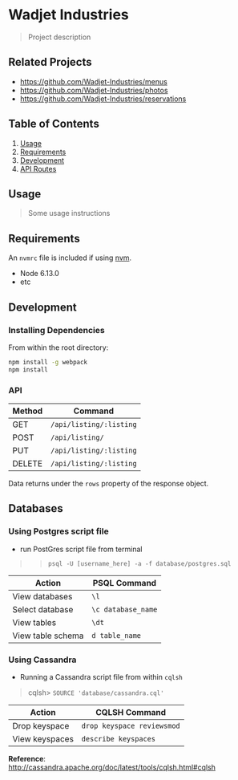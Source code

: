 # Wadjet Industries

> Project description

## Related Projects

  - https://github.com/Wadjet-Industries/menus
  - https://github.com/Wadjet-Industries/photos
  - https://github.com/Wadjet-Industries/reservations

## Table of Contents

1. [Usage](#Usage)
1. [Requirements](#requirements)
1. [Development](#development)
1. [API Routes](#API)

## Usage

> Some usage instructions

## Requirements

An `nvmrc` file is included if using [nvm](https://github.com/creationix/nvm).

- Node 6.13.0
- etc

## Development

### Installing Dependencies

From within the root directory:

```sh
npm install -g webpack
npm install
```

### API 
  
|Method|Command|
|-|-|
|GET| `/api/listing/:listing`|  
|POST| `/api/listing/`  |
|PUT| `/api/listing/:listing`  |
|DELETE| `/api/listing/:listing`|

Data returns under the `rows` property of the response object.

## Databases
  
### Using Postgres script file
- run PostGres script file from terminal 
>>`psql -U [username_here] -a -f database/postgres.sql`  
  
|Action|PSQL Command|  
|-|-|  
|View databases|`\l`|
|Select database|`\c database_name`|
|View tables|`\dt`|
|View table schema|`d table_name`|

### Using Cassandra
- Running a Cassandra script file from within `cqlsh`
> cqlsh> `SOURCE 'database/cassandra.cql'`

|Action|CQLSH Command|  
|-|-|  
|Drop keyspace|`drop keyspace reviewsmod`|
|View keyspaces|`describe keyspaces`|
  
**Reference**:  
http://cassandra.apache.org/doc/latest/tools/cqlsh.html#cqlsh